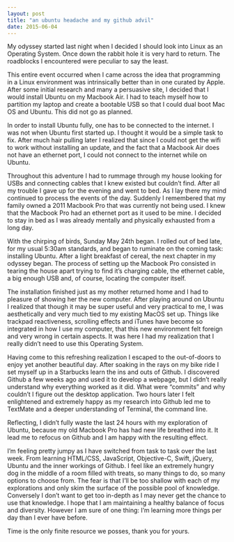 ```yaml
---
layout: post
title: "an ubuntu headache and my github advil"
date: 2015-06-04
---
```


My odyssey started last night when I decided I should look into Linux as an Operating System. Once down the rabbit hole it is very hard to return. The roadblocks I encountered were peculiar to say the least.

This entire event occurred when I came across the idea that programming in a Linux environment was intrinsically better than in one curated by Apple. After some initial research and many a persuasive site, I decided that I would install Ubuntu on my Macbook Air. I had to teach myself how to partition my laptop and create a bootable USB so that I could dual boot Mac OS and Ubuntu. This did not go as planned.

In order to install Ubuntu fully, one has to be connected to the internet. I was not when Ubuntu first started up. I thought it would be a simple task to fix. After much hair pulling later I realized that since I could not get the wifi to work without installing an update, and the fact that a Macbook Air does not have an ethernet port, I could not connect to the internet while on Ubuntu.

Throughout this adventure I had to rummage through my house looking for USBs and connecting cables that I knew existed but couldn’t find. After all my trouble I gave up for the evening and went to bed. As I lay there my mind continued to process the events of the day. Suddenly I remembered that my family owned a 2011 Macbook Pro that was currently not being used. I knew that the Macbook Pro had an ethernet port as it used to be mine. I decided to stay in bed as I was already mentally and physically exhausted from a long day.

With the chirping of birds, Sunday May 24th began. I rolled out of bed late, for my usual 5:30am standards, and began to ruminate on the coming task: installing Ubuntu. After a light breakfast of cereal, the next chapter in my odyssey began. The process of setting up the Macbook Pro consisted in tearing the house apart trying to find it’s charging cable, the ethernet cable, a big enough USB and, of course, locating the computer itself.

The installation finished just as my mother returned home and I had to pleasure of showing her the new computer. After playing around on Ubuntu I realized that though it may be super useful and very practical to me, I was aesthetically and very much tied to my existing MacOS set up. Things like trackpad reactiveness, scrolling effects and iTunes have become so integrated in how I use my computer, that this new environment felt foreign and very wrong in certain aspects. It was here I had my realization that I really didn’t need to use this Operating System.

Having come to this refreshing realization I escaped to the out-of-doors to enjoy yet another beautiful day. After soaking in the rays on my bike ride I set myself up in a Starbucks learn the ins and outs of Github. I discovered Github a few weeks ago and used it to develop a webpage, but I didn’t really understand why everything worked as it did. What were “commits” and why couldn’t I figure out the desktop application. Two hours later I felt enlightened and extremely happy as my research into Github led me to TextMate and a deeper understanding of Terminal, the command line.

Reflecting, I didn’t fully waste the last 24 hours with my exploration of Ubuntu, because my old Macbook Pro has had new life breathed into it. It lead me to refocus on Github and I am happy with the resulting effect.

I’m feeling pretty jumpy as I have switched from task to task over the last week. From learning HTML/CSS, JavaScript, Objective-C, Swift, jQuery, Ubuntu and the inner workings of Github. I feel like an extremely hungry dog in the middle of a room filled with treats, so many things to do, so many options to choose from. The fear is that I’ll be too shallow with each of my explorations and only skim the surface of the possible pool of knowledge. Conversely I don’t want to get too in-depth as I may never get the chance to use that knowledge. I hope that I am maintaining a healthy balance of focus and diversity. However I am sure of one thing: I’m learning more things per day than I ever have before.

Time is the only finite resource we posses, thank you for yours.